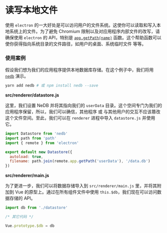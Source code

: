 # 读写本地文件

使用 `electron` 的一大好处是可以访问用户的文件系统。这使你可以读取和写入本地系统上的文件。为了避免 Chromium 限制以及对应用程序内部文件的改写，请确保使用 `electron` 的 API，特别是 [`app.getPath(name)`](https://electron.atom.io/docs/api/app/#appgetpathname) 函数。这个帮助函数可以使你获得指向系统目录的文件路径，如用户的桌面、系统临时文件 等等。

### 使用案例

假设我们想为我们的应用程序提供本地数据库存储。在这个例子中，我们将用 [`nedb`](https://github.com/louischatriot/nedb) 演示。

```bash
yarn add nedb # 或 npm install nedb --save
```

**src/renderer/datastore.js**

这里，我们设置 NeDB 并将其指向我们的 `userData` 目录。这个空间专门为我们的应用程序保留，所以，我们可以确信，其他程序 或 与其他用户的交互不应该篡改这个文件空间。至此，我们可以在 `renderer` 进程中导入 `datastore.js` 并使用它。

```js
import Datastore from 'nedb'
import path from 'path'
import { remote } from 'electron'

export default new Datastore({
  autoload: true,
  filename: path.join(remote.app.getPath('userData'), '/data.db')
})
```

**src/renderer/main.js**

为了更进一步，我们可以将数据存储导入到 `src/renderer/main.js` 里，并将其附加到 Vue 的原型上。通过在所有组件文件中使用 `this.$db`，我们现在可以访问数据存储的 API。

```js
import db from './datastore'

/* 其它代码 */

Vue.prototype.$db = db
```
